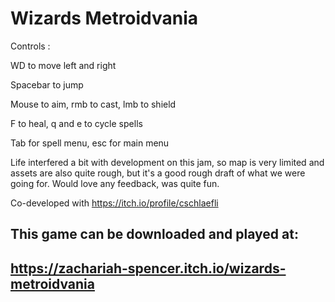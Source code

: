 # Wizards Metroidvania

Controls :

WD to move left and right

Spacebar to jump

Mouse to aim, rmb to cast, lmb to shield

F to heal, q and e to cycle spells

Tab for spell menu, esc for main menu

Life interfered a bit with development on this jam, so map is very limited and assets are also quite rough, but it's a good rough draft of what we were going for. Would love any feedback, was quite fun.

Co-developed with https://itch.io/profile/cschlaefli

## This game can be downloaded and played at:
## https://zachariah-spencer.itch.io/wizards-metroidvania
